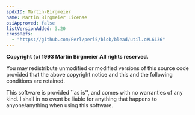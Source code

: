 ```yaml
---
spdxID: Martin-Birgmeier
name: Martin Birgmeier License
osiApproved: false
listVersionAdded: 3.20
crossRefs: 
  - "https://github.com/Perl/perl5/blob/blead/util.c#L6136"
---
```


**Copyright (c) 1993 Martin Birgmeier All rights reserved.**

You may redistribute unmodified or modified versions of this source code provided that the above copyright notice and this and the following conditions are retained.

This software is provided ``as is'', and comes with no warranties of any kind. I shall in no event be liable for anything that happens to anyone/anything when using this software.

